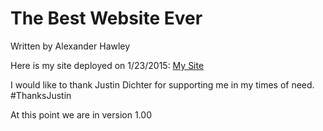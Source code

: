 # The Best Website Ever

Written by Alexander Hawley

Here is my site deployed on 1/23/2015:
[My Site](http://p4.gopagoda.io/)

I would like to thank Justin Dichter for supporting me in my times of need.
\#ThanksJustin

At this point we are in version 1.00